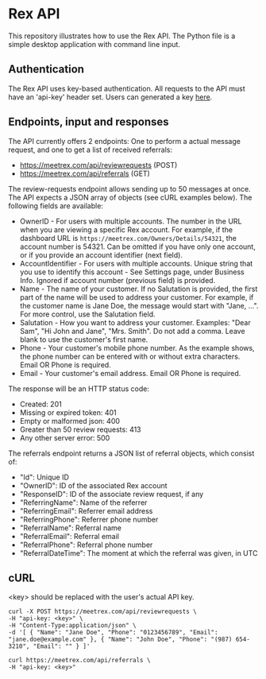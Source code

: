 # Rex API

This repository illustrates how to use the Rex API. The Python file is a simple desktop application with command line input.

## Authentication

The Rex API uses key-based authentication. All requests to the API must have an 'api-key' header set. Users can generated a key [here](https://meetrex.com/Manage/ApiKeys).

## Endpoints, input and responses

The API currently offers 2 endpoints: One to perform a actual message request, and one to get a list of received referrals:

- https://meetrex.com/api/reviewrequests (POST)
- https://meetrex.com/api/referrals (GET)


The review-requests endpoint allows sending up to 50 messages at once. The API expects a JSON array of objects (see cURL examples below). The following fields are available:

- OwnerID - For users with multiple accounts. The number in the URL when you are viewing a specific Rex account. For example, if the dashboard URL is `https://meetrex.com/Owners/Details/54321`, the account number is 54321. Can be omitted if you have only one account, or if you provide an account identifier (next field).
- AccountIdentifier - For users with multiple accounts. Unique string that you use to identify this account - See Settings page, under Business Info. Ignored if account number (previous field) is provided.
- Name - The name of your customer. If no Salutation is provided, the first part of the name will be used to address your customer. For example, if the customer name is Jane Doe, the message would start with "Jane, ...". For more control, use the Salutation field.
- Salutation - How you want to address your customer. Examples: "Dear Sam", "Hi John and Jane", "Mrs. Smith". Do not add a comma. Leave blank to use the customer's first name.
- Phone - Your customer's mobile phone number. As the example shows, the phone number can be entered with or without extra characters. Email OR Phone is required.
- Email - Your customer's email address. Email OR Phone is required.

The response will be an HTTP status code:

- Created: 201
- Missing or expired token: 401
- Empty or malformed json: 400
- Greater than 50 review requests: 413
- Any other server error: 500

The referrals endpoint returns a JSON list of referral objects, which consist of:

- "Id": Unique ID
- "OwnerID": ID of the associated Rex account
- "ResponseID": ID of the associate review request, if any
- "ReferringName": Name of the referrer
- "ReferringEmail": Referrer email address
- "ReferringPhone": Referrer phone number
- "ReferralName": Referral name
- "ReferralEmail": Referral email 
- "ReferralPhone": Referral phone number
- "ReferralDateTime": The moment at which the referral was given, in UTC

## cURL

&lt;key&gt; should be replaced with the user's actual API key.

```shell
curl -X POST https://meetrex.com/api/reviewrequests \
-H "api-key: <key>" \
-H "Content-Type:application/json" \
-d '[ { "Name": "Jane Doe", "Phone": "0123456789", "Email": "jane.doe@example.com" }, { "Name": "John Doe", "Phone": "(987) 654-3210", "Email": "" } ]'

curl https://meetrex.com/api/referrals \
-H "api-key: <key>" 
```

